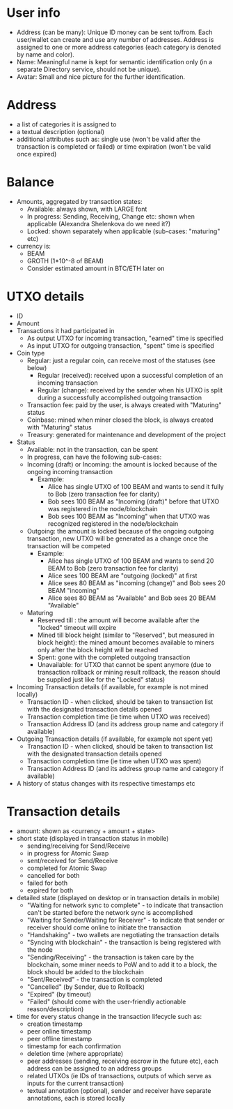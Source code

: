 # User info
* Address (can be many): Unique ID money can be sent to/from. Each user/wallet can create and use any number of addresses. Address is assigned to one or more address categories (each category is denoted by name and color).
* Name: Meaningful name is kept for semantic identification only (in a separate Directory service, should not be unique).
* Avatar: Small and nice picture for the further identification.

# Address
* a list of categories it is assigned to
* a textual description (optional)
* additional attributes such as: single use (won't be valid after the transaction is completed or failed) or time expiration (won't be valid once expired)

# Balance
* Amounts, aggregated by transaction states:
    * Available: always shown, with LARGE font
    * In progress: Sending, Receiving, Change etc: shown when applicable (Alexandra Shelenkova do we need it?)
    * Locked: shown separately when applicable (sub-cases: "maturing" etc)
* currency is:
    * BEAM
    * GROTH (1*10^-8 of BEAM)
    * Consider estimated amount in BTC/ETH later on

# UTXO details
* ID
* Amount
* Transactions it had participated in
    * As output UTXO for incoming transaction, "earned" time is specified
    * As input UTXO for outgoing transaction, "spent" time is specified
* Coin type
    * Regular: just a regular coin, can receive most of the statuses (see below)
        * Regular (received): received upon a successful completion of an incoming transaction
        * Regular (change): received by the sender when his UTXO is split during a successfully accomplished outgoing transaction
    * Transaction fee: paid by the user, is always created with "Maturing" status
    * Coinbase: mined when miner closed the block, is always created with "Maturing" status
    * Treasury: generated for maintenance and development of the project
* Status
    * Available: not in the transaction, can be spent
    * In progress, can have the following sub-cases:
    * Incoming (draft) or Incoming: the amount is locked because of the ongoing incoming transaction
        * Example:
            * Alice has single UTXO of 100 BEAM and wants to send it fully to Bob (zero transaction fee for clarity)
            * Bob sees 100 BEAM as "Incoming (draft)" before that UTXO was registered in the node/blockchain 
            * Bob sees 100 BEAM as "Incoming" when that UTXO was recognized registered in the node/blockchain
    * Outgoing: the amount is locked because of the ongoing outgoing transaction, new UTXO will be generated as a change once the transaction will be competed
        * Example:
            * Alice has single UTXO of 100 BEAM and wants to send 20 BEAM to Bob (zero transaction fee for clarity)
            * Alice sees 100 BEAM are "outgoing (locked)" at first
            * Alice sees 80 BEAM as "incoming (change)" and Bob sees 20 BEAM "incoming"
            * Alice sees 80 BEAM as "Available" and Bob sees 20 BEAM "Available"
    * Maturing
        * Reserved till <time>: the amount will become available after the "locked" timeout will expire
        * Mined till block height <height> (similar to "Reserved", but measured in block height): the mined amount becomes available to miners only after the block height will be reached
        * Spent: gone with the completed outgoing transaction
        * Unavailable: for UTXO that cannot be spent anymore (due to transaction rollback or mining result rollback, the reason should be supplied just like for the "Locked" status)
* Incoming Transaction details (if available, for example is not mined locally)
    * Transaction ID - when clicked, should be taken to transaction list with the designated transaction details opened
    * Transaction completion time (ie time when UTXO was received)
    * Transaction Address ID (and its address group name and category if available)
* Outgoing Transaction details (if available, for example not spent yet)
    * Transaction ID - when clicked, should be taken to transaction list with the designated transaction details opened
    * Transaction completion time (ie time when UTXO was spent)
    * Transaction Address ID (and its address group name and category if available)
* A history of status changes with its respective timestamps etc

# Transaction details
* amount: shown as <currency + amount + state>
* short state (displayed in transaction status in mobile)
    * sending/receiving for Send/Receive
    * in progress for Atomic Swap
    * sent/received for Send/Receive
    * completed for Atomic Swap
    * cancelled for both
    * failed for both
    * expired for both
* detailed state (displayed on desktop or in transaction details in mobile)
    * "Waiting for network sync to complete" - to indicate that transaction can't be started before the network sync is accomplished
    * "Waiting for Sender/Waiting for Receiver" - to indicate that sender or receiver should come online to initiate the transaction
    * "Handshaking" - two wallets are negotiating the transaction details
    * "Syncing with blockchain" - the transaction is being registered with the node
    * "Sending/Receiving" - the transaction is taken care by the blockchain, some miner needs to PoW and to add it to a block, the block should be added to the blockchain
    * "Sent/Received" - the transaction is completed
    * "Cancelled" (by Sender, due to Rollback)
    * "Expired" (by timeout)
    * "Failed" (should come with the user-friendly actionable reason/description)
* time for every status change in the transaction lifecycle such as:
    * creation timestamp
    * peer online timestamp
    * peer offline timestamp
    * timestamp for each confirmation
    * deletion time (where appropriate)
    * peer addresses (sending, receiving escrow in the future etc), each address can be assigned to an address groups
    * related UTXOs (ie IDs of transactions, outputs of which serve as inputs for the current transaction)
    * textual annotation (optional), sender and receiver have separate annotations, each is stored locally



